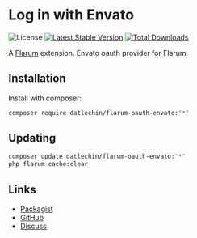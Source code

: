 # Log in with Envato

![License](https://img.shields.io/badge/license-MIT-blue.svg) [![Latest Stable Version](https://img.shields.io/packagist/v/datlechin/flarum-oauth-envato.svg)](https://packagist.org/packages/datlechin/flarum-oauth-envato) [![Total Downloads](https://img.shields.io/packagist/dt/datlechin/flarum-oauth-envato.svg)](https://packagist.org/packages/datlechin/flarum-oauth-envato)

A [Flarum](http://flarum.org) extension. Envato oauth provider for Flarum.

## Installation

Install with composer:

```sh
composer require datlechin/flarum-oauth-envato:"*"
```

## Updating

```sh
composer update datlechin/flarum-oauth-envato:"*"
php flarum cache:clear
```

## Links

- [Packagist](https://packagist.org/packages/datlechin/flarum-oauth-envato)
- [GitHub](https://github.com/datlechin/flarum-oauth-envato)
- [Discuss](https://discuss.flarum.org/d/33285)
